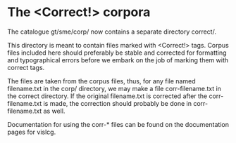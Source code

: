 The &lt;Correct!&gt; corpora
============================

The catalogue gt/sme/corp/ now contains a separate directory correct/.

This directory is meant to contain files marked with &lt;Correct!&gt;
tags. Corpus files included here should preferably be stable and
corrected for formatting and typographical errors before we embark on
the job of marking them with correct tags.

The files are taken from the corpus files, thus, for any file named
filename.txt in the corp/ directory, we may make a file
corr-filename.txt in the correct directory. If the original filename.txt
is corrected after the corr-filename.txt is made, the correction should
probably be done in corr-filename.txt as well.

Documentation for using the corr-\* files can be found on the
documentation pages for vislcg.
